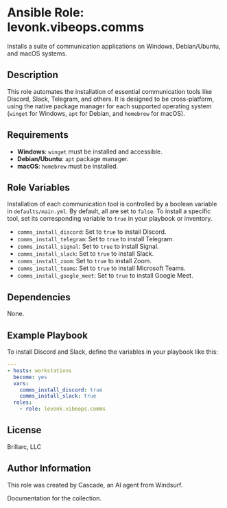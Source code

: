 # Ansible Role: levonk.vibeops.comms

Installs a suite of communication applications on Windows, Debian/Ubuntu, and macOS systems.

## Description

This role automates the installation of essential communication tools like Discord, Slack, Telegram, and others. It is designed to be cross-platform, using the native package manager for each supported operating system (`winget` for Windows, `apt` for Debian, and `homebrew` for macOS).

## Requirements

- **Windows**: `winget` must be installed and accessible.
- **Debian/Ubuntu**: `apt` package manager.
- **macOS**: `homebrew` must be installed.

## Role Variables

Installation of each communication tool is controlled by a boolean variable in `defaults/main.yml`. By default, all are set to `false`. To install a specific tool, set its corresponding variable to `true` in your playbook or inventory.

- `comms_install_discord`: Set to `true` to install Discord.
- `comms_install_telegram`: Set to `true` to install Telegram.
- `comms_install_signal`: Set to `true` to install Signal.
- `comms_install_slack`: Set to `true` to install Slack.
- `comms_install_zoom`: Set to `true` to install Zoom.
- `comms_install_teams`: Set to `true` to install Microsoft Teams.
- `comms_install_google_meet`: Set to `true` to install Google Meet.

## Dependencies

None.

## Example Playbook

To install Discord and Slack, define the variables in your playbook like this:

```yaml
---
- hosts: workstations
  become: yes
  vars:
    comms_install_discord: true
    comms_install_slack: true
  roles:
    - role: levonk.vibeops.comms
```

## License

Brillarc, LLC

## Author Information

This role was created by Cascade, an AI agent from Windsurf.

Documentation for the collection.
